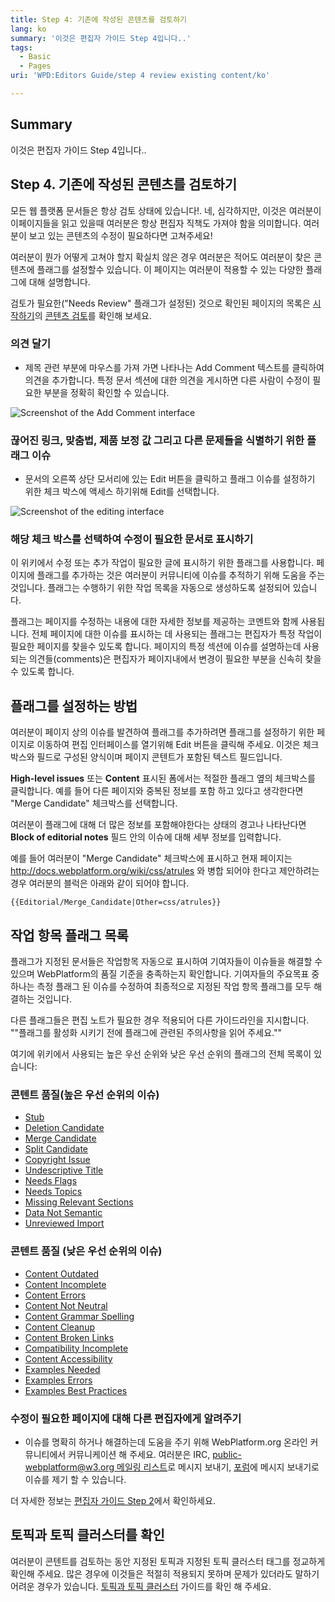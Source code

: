 ```yaml
---
title: Step 4: 기존에 작성된 콘텐츠를 검토하기
lang: ko
summary: '이것은 편집자 가이드 Step 4입니다..'
tags:
  - Basic
  - Pages
uri: 'WPD:Editors Guide/step 4 review existing content/ko'

---
```

## Summary

이것은 편집자 가이드 Step 4입니다..

## Step 4. 기존에 작성된 콘텐츠를 검토하기

모든 웹 플랫폼 문서들은 항상 검토 상태에 있습니다!. 네, 심각하지만, 이것은 여러분이 이페이지들을 읽고 있을때 여러분은 항상 편집자 직책도 가져야 함을 의미합니다. 여러분이 보고 있는 콘텐츠의 수정이 필요하다면 고쳐주세요!

여러분이 뭔가 어떻게 고쳐야 할지 확실치 않은 경우 여러분은 적어도 여러분이 찾은 콘텐츠에 플래그를 설정할수 있습니다. 이 페이지는 여러분이 적용할 수 있는 다양한 플래그에 대해 설명합니다.

검토가 필요한("Needs Review" 플래그가 설정된) 것으로 확인된 페이지의 목록은 [시작하기](/WPD:Getting_Started)의 [콘텐츠 검토](/WPD:Getting_Started#Review_content)를 확인해 보세요.

### 의견 달기

-   제목 관련 부분에 마우스를 가져 가면 나타나는 Add Comment 텍스트를 클릭하여 의견을 추가합니다. 특정 문서 섹션에 대한 의견을 게시하면 다른 사람이 수정이 필요한 부분을 정확히 확인할 수 있습니다.

![Screenshot of the Add Comment interface](/WPD/assets/public/4/46/add_comment.png)

### 끊어진 링크, 맞춤법, 제품 보정 값 그리고 다른 문제들을 식별하기 위한 플래그 이슈

-   문서의 오른쪽 상단 모서리에 있는 Edit 버튼을 클릭하고 플래그 이슈를 설정하기 위한 체크 박스에 액세스 하기위해 Edit를 선택합니다.

![Screenshot of the editing interface](/WPD/assets/public/5/59/edit_interface.png)

### 해당 체크 박스를 선택하여 수정이 필요한 문서로 표시하기

이 위키에서 수정 또는 추가 작업이 필요한 글에 표시하기 위한 플래그를 사용합니다. 페이지에 플래그를 추가하는 것은 여러분이 커뮤니티에 이슈를 추적하기 위해 도움을 주는 것입니다. 플래그는 수행하기 위한 작업 목록을 자동으로 생성하도록 설정되어 있습니다.

플래그는 페이지를 수정하는 내용에 대한 자세한 정보를 제공하는 코멘트와 함께 사용됩니다. 전체 페이지에 대한 이슈를 표시하는 데 사용되는 플래그는 편집자가 특정 작업이 필요한 페이지를 찾을수 있도록 합니다. 페이지의 특정 섹션에 이슈를 설명하는데 사용되는 의견들(comments)은 편집자가 페이지내에서 변경이 필요한 부분을 신속히 찾을수 있도록 합니다.

## 플래그를 설정하는 방법

여러분이 페이지 상의 이슈를 발견하여 플래그를 추가하려면 플래그를 설정하기 위한 페이지로 이동하여 편집 인터페이스를 열기위해 Edit 버튼을 클릭해 주세요. 이것은 체크박스와 필드로 구성된 양식이며 페이지 콘텐트가 포함된 텍스트 필드입니다.

**High-level issues** 또는 **Content** 표시된 폼에서는 적절한 플래그 옆의 체크박스를 클릭합니다. 예를 들어 다른 페이지와 중복된 정보를 포함 하고 있다고 생각한다면 "Merge Candidate" 체크박스를 선택합니다.

여러분이 플래그에 대해 더 많은 정보를 포함해야한다는 상태의 경고나 나타난다면 **Block of editorial notes** 필드 안의 이슈에 대해 세부 정보를 입력합니다.

예를 들어 여러분이 "Merge Candidate" 체크박스에 표시하고 현재 페이지는 <http://docs.webplatform.org/wiki/css/atrules> 와 병합 되어야 한다고 제안하려는 경우 여러분의 블럭은 아래와 같이 되어야 합니다.

    {{Editorial/Merge_Candidate|Other=css/atrules}}

## 작업 항목 플래그 목록

플래그가 지정된 문서들은 작업항목 자동으로 표시하여 기여자들이 이슈들을 해결할 수 있으며 WebPlatform의 품질 기준을 충족하는지 확인합니다. 기여자들의 주요목표 중 하나는 측정 플래그 된 이슈를 수정하여 최종적으로 지정된 작업 항목 플래그를 모두 해결하는 것입니다.

다른 플래그들은 편집 노트가 필요한 경우 적용되어 다른 가이드라인을 지시합니다. ""플래그를 활성화 시키기 전에 플래그에 관련된 주의사항을 읽어 주세요.""

여기에 위키에서 사용되는 높은 우선 순위와 낮은 우선 순위의 플래그의 전체 목록이 있습니다:

### 콘텐트 품질(높은 우선 순위의 이슈)

-   [Stub](/WPD:Flags/Stub)
-   [Deletion Candidate](/WPD:Flags/Deletion_Candidate)
-   [Merge Candidate](/WPD:Flags/Merge_Candidate)
-   [Split Candidate](/WPD:Flags/Split_Candidate)
-   [Copyright Issue](/WPD:Flags/Copyright_Issue)
-   [Undescriptive Title](/WPD:Flags/Undescriptive_Title)
-   [Needs Flags](/WPD:Flags/Needs_Flags)
-   [Needs Topics](/WPD:Flags/Needs_Topics)
-   [Missing Relevant Sections](/WPD:Flags/Missing_Relevant_Sections)
-   [Data Not Semantic](/WPD:Flags/Data_Not_Semantic)
-   [Unreviewed Import](/WPD:Flags/Unreviewed_Import)

### 콘텐트 품질 (낮은 우선 순위의 이슈)

-   [Content Outdated](/WPD:Flags/Content_Outdated)
-   [Content Incomplete](/WPD:Flags/Content_Incomplete)
-   [Content Errors](/WPD:Flags/Content_Errors)
-   [Content Not Neutral](/WPD:Flags/Content_Not_Neutral)
-   [Content Grammar Spelling](/WPD:Flags/Content_Grammar_Spelling)
-   [Content Cleanup](/WPD:Flags/Content_Cleanup)
-   [Content Broken Links](/WPD:Flags/Content_Broken_Links)
-   [Compatibility Incomplete](/WPD:Flags/Compatibility_Incomplete)
-   [Content Accessibility](/WPD:Flags/Content_Accessibility)
-   [Examples Needed](/WPD:Flags/Examples_Needed)
-   [Examples Errors](/WPD:Flags/Examples_Errors)
-   [Examples Best Practices](/WPD:Flags/Examples_Best_Practices)

### 수정이 필요한 페이지에 대해 다른 편집자에게 알려주기

-   이슈를 명확히 하거나 해결하는데 도움을 주기 위해 WebPlatform.org 온라인 커뮤니티에서 커뮤니케이션 해 주세요. 여러분은 IRC, [public-webplatform@w3.org 메일링 리스트](mailto:public-webplatform@w3.org)로 메시지 보내기, [포럼](http://talk.webplatform.org/forums)에 메시지 보내기로 이슈를 제기 할 수 있습니다.

더 자세한 정보는 [편집자 가이드 Step 2](/WPD:Editors_Guide/step_2_communicate_with_the_online_community/ko)에서 확인하세요.

## 토픽과 토픽 클러스터를 확인

여러분이 콘텐트를 검토하는 동안 지정된 토픽과 지정된 토픽 클러스터 태그를 정교하게 확인해 주세요. 많은 경우에 이것들은 적절히 적용되지 못하며 문제가 있더라도 말하기 어려운 경우가 있습니다. [토픽과 토픽 클러스터](/WPD:Editors_Guide/step_6_author_or_upload_new_content/ko#.ED.86.A0.ED.94.BD.EA.B3.BC_.ED.86.A0.ED.94.BD_.ED.81.B4.EB.9F.AC.EC.8A.A4.ED.84.B0) 가이드를 확인 해 주세요.

